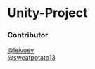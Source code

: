 # Unity-Project

### Contributor
[@leivoev](https://github.com/leivoev)  
[@sweatpotato13](https://github.com/sweatpotato13)  
